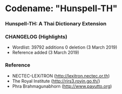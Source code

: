 # Codename: "Hunspell-TH"
### Hunspell-TH: A Thai Dictionary Extension

### CHANGELOG (Highlights)

* Wordlist: 39792 additions 0 deletion (3 March 2019) 
* Reference added (3 March 2019)

### Reference

* NECTEC-LEXiTRON (http://lexitron.nectec.or.th)
* The Royal Institute (http://rirs3.royin.go.th/)
* Phra Brahmagunabhorn (http://www.payutto.org)

